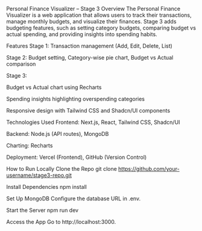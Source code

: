 Personal Finance Visualizer – Stage 3
Overview
The Personal Finance Visualizer is a web application that allows users to track their transactions, manage monthly budgets, and visualize their finances. Stage 3 adds budgeting features, such as setting category budgets, comparing budget vs actual spending, and providing insights into spending habits.

Features
Stage 1: Transaction management (Add, Edit, Delete, List)

Stage 2: Budget setting, Category-wise pie chart, Budget vs Actual comparison

Stage 3:

Budget vs Actual chart using Recharts

Spending insights highlighting overspending categories

Responsive design with Tailwind CSS and Shadcn/UI components

Technologies Used
Frontend: Next.js, React, Tailwind CSS, Shadcn/UI

Backend: Node.js (API routes), MongoDB

Charting: Recharts

Deployment: Vercel (Frontend), GitHub (Version Control)

How to Run Locally
Clone the Repo
git clone https://github.com/your-username/stage3-repo.git

Install Dependencies
npm install

Set Up MongoDB
Configure the database URL in .env.

Start the Server
npm run dev

Access the App
Go to http://localhost:3000.
